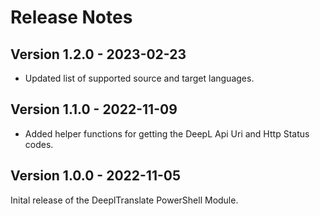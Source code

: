 # Release Notes

## Version 1.2.0 - 2023-02-23

* Updated list of supported source and target languages.

## Version 1.1.0 - 2022-11-09

* Added helper functions for getting the DeepL Api Uri and Http Status codes.

## Version 1.0.0 - 2022-11-05

Inital release of the DeeplTranslate PowerShell Module.
